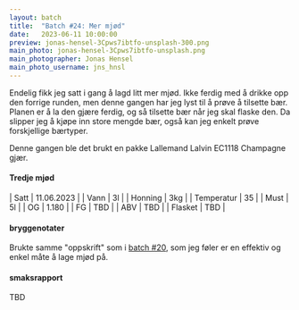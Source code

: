 ```yaml
---
layout: batch
title:  "Batch #24: Mer mjød"
date:   2023-06-11 10:00:00
preview: jonas-hensel-3Cpws7ibtfo-unsplash-300.png
main_photo: jonas-hensel-3Cpws7ibtfo-unsplash.png
main_photographer: Jonas Hensel
main_photo_username: jns_hnsl
---
```


Endelig fikk jeg satt i gang å lagd litt mer mjød.
Ikke ferdig med å drikke opp den forrige runden, men denne gangen har jeg lyst til å prøve å tilsette bær.
Planen er å la den gjære ferdig, og så tilsette bær når jeg skal flaske den.
Da slipper jeg å kjøpe inn store mengde bær, også kan jeg enkelt prøve forskjellige bærtyper.

Denne gangen ble det brukt en pakke Lallemand Lalvin EC1118 Champagne gjær.

#### Tredje mjød

| Satt       | 11.06.2023 |
| Vann       | 3l         |
| Honning    | 3kg        |
| Temperatur | 35         |
| Must       | 5l         |
| OG         | 1.180      |
| FG         | TBD        |
| ABV        | TBD        |
| Flasket    | TBD        |

#### bryggenotater

Brukte samme "oppskrift" som i [batch #20](20-mjød), som jeg føler er en effektiv og enkel måte å lage mjød på.

#### smaksrapport

TBD
